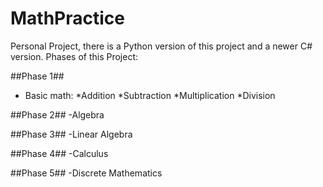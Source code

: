 # MathPractice
Personal Project, there is a Python version of this project and a newer C# version.
Phases of this Project:

##Phase 1##
- Basic math:
*Addition
*Subtraction
*Multiplication
*Division

##Phase 2##
-Algebra

##Phase 3##
-Linear Algebra

##Phase 4##
-Calculus

##Phase 5##
-Discrete Mathematics
